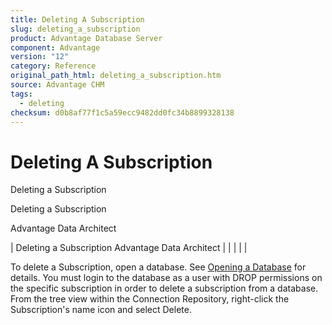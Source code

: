 ```yaml
---
title: Deleting A Subscription
slug: deleting_a_subscription
product: Advantage Database Server
component: Advantage
version: "12"
category: Reference
original_path_html: deleting_a_subscription.htm
source: Advantage CHM
tags:
  - deleting
checksum: d0b8af77f1c5a59ecc9482dd0fc34b8899328138
---
```


# Deleting A Subscription

Deleting a Subscription

Deleting a Subscription

Advantage Data Architect

| Deleting a Subscription  Advantage Data Architect |  |  |  |  |

To delete a Subscription, open a database. See [Opening a Database](arc_opening_a_database2.md) for details. You must login to the database as a user with DROP permissions on the specific subscription in order to delete a subscription from a database. From the tree view within the Connection Repository, right-click the Subscription's name icon and select Delete.
